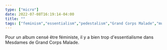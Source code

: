 ```yaml
---
type: ["micro"]
date: 2022-07-08T16:19:14-04:00
title: ""
tags: ["feminism","essentialism","pedestalism","Grand Corps Malade","music"]
---
```

Pour un album censé être féministe, il y a bien trop d'essentialisme dans Mesdames de Grand Corps Malade.
